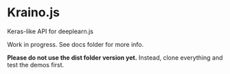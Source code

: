 # Kraino.js
Keras-like API for deeplearn.js

Work in progress. See docs folder for more info.

**Please do not use the dist folder version yet.**
Instead, clone everything and test the demos first.